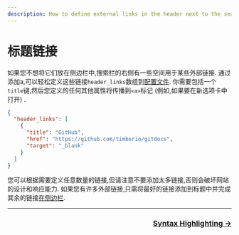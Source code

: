 ```yaml
---
description: How to define external links in the header next to the search bar.
---
```

# 标题链接

如果您不想将它们放在侧边栏中,搜索栏的右侧有一些空间用于某些外部链接. 通过添加a,可以轻松定义这些链接`header_links`数组到[配置文件](/api/config-file). 你需要包括一个`title`键,然后您定义的任何其他属性将传播到`<a>`标记 (例如,如果要在新选项卡中打开) . 

```json
{
  "header_links": [
    {
      "title": "GitHub",
      "href": "https://github.com/timberio/gitdocs",
      "target": "_blank"
    }
  ]
}
```

您可以根据需要定义任意数量的链接,但请注意不要添加太多链接,否则会破坏网站的设计和响应能力. 如果您有许多外部链接,只需将最好的链接添加到标题中并完成其余的链接[在侧边栏](/customizing-sidebar/#external-links). 

* * *

<div align="right">
  <h3><a href="/syntax-highlighting">Syntax Highlighting →</a></h3>
</div>

